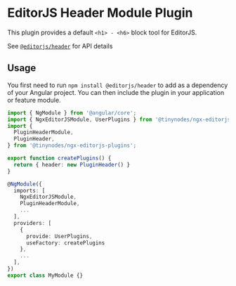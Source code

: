 # EditorJS Header Module Plugin

This plugin provides a default `<h1> - <h6>` block tool for EditorJS.

See [`@editorjs/header`](https://github.com/editor-js/header) for API details

## Usage

You first need to run `npm install @editorjs/header` to add as a dependency of your Angular project. You can then include the plugin in your application or feature module.

```ts
import { NgModule } from '@angular/core';
import { NgxEditorJSModule, UserPlugins } from '@tinynodes/ngx-editorjs';
import {
  PluginHeaderModule,
  PluginHeader,
} from '@tinynodes/ngx-editorjs-plugins';

export function createPlugins() {
  return { header: new PluginHeader() }
}

@NgModule({
  imports: [
    NgxEditorJSModule,
    PluginHeaderModule,
    ...
  ],
  providers: [
    {
      provide: UserPlugins,
      useFactory: createPlugins
    },
    ...
  ],
})
export class MyModule {}
```
